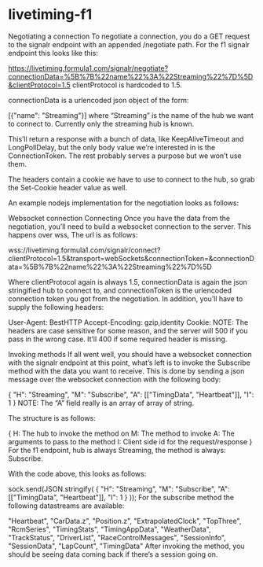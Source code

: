 # livetiming-f1
Negotiating a connection
To negotiate a connection, you do a GET request to the signalr endpoint with an appended /negotiate path. For the f1 signalr endpoint this looks like this:

https://livetiming.formula1.com/signalr/negotiate?connectionData=%5B%7B%22name%22%3A%22Streaming%22%7D%5D&clientProtocol=1.5
clientProtocol is hardcoded to 1.5.

connectionData is a urlencoded json object of the form:

[{"name": "Streaming"}]
where “Streaming” is the name of the hub we want to connect to. Currently only the streaming hub is known.

This’ll return a response with a bunch of data, like KeepAliveTimeout and LongPollDelay, but the only body value we’re interested in is the ConnectionToken. The rest probably serves a purpose but we won’t use them.

The headers contain a cookie we have to use to connect to the hub, so grab the Set-Cookie header value as well.

An example nodejs implementation for the negotiation looks as follows:


Websocket connection
Connecting
Once you have the data from the negotiation, you’ll need to build a websocket connection to the server. This happens over wss, The url is as follows:

wss://livetiming.formula1.com/signalr/connect?clientProtocol=1.5&transport=webSockets&connectionToken=<sometoken>&connectionData=%5B%7B%22name%22%3A%22Streaming%22%7D%5D

Where clientProtocol again is always 1.5, connectionData is again the json stringified hub to connect to, and connectionToken is the urlencoded connection token you got from the negotiation. In addition, you’ll have to supply the following headers:

User-Agent: BestHTTP
Accept-Encoding: gzip,identity
Cookie: <cookie from negotiation>
NOTE: The headers are case sensitive for some reason, and the server will 500 if you pass in the wrong case. It’ll 400 if some required header is missing.




Invoking methods
If all went well, you should have a websocket connection with the signalr endpoint at this point, what’s left is to invoke the Subscribe method with the data you want to receive. This is done by sending a json message over the websocket connection with the following body:

{
	"H": "Streaming",
	"M": "Subscribe",
	"A": [["TimingData", "Heartbeat"]],
	"I": 1
}
NOTE: The “A” field really is an array of array of string.

The structure is as follows:

{
	H: The hub to invoke the method on
	M: The method to invoke
	A: The arguments to pass to the method
	I: Client side id for the request/response
}
For the f1 endpoint, hub is always Streaming, the method is always: Subscribe.

With the code above, this looks as follows:

sock.send(JSON.stringify(
	{
		"H": "Streaming",
		"M": "Subscribe",
		"A": [["TimingData", "Heartbeat"]],
		"I": 1
	}
));
For the subscribe method the following datastreams are available:

"Heartbeat", "CarData.z", "Position.z",
"ExtrapolatedClock", "TopThree", "RcmSeries",
"TimingStats", "TimingAppData",
"WeatherData", "TrackStatus", "DriverList",
"RaceControlMessages", "SessionInfo",
"SessionData", "LapCount", "TimingData"
After invoking the method, you should be seeing data coming back if there’s a session going on.
